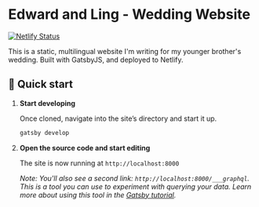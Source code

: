 # Edward and Ling - Wedding Website

[![Netlify Status](https://api.netlify.com/api/v1/badges/6c68bc1a-68f2-4669-85d3-9abd760a15fc/deploy-status)](https://app.netlify.com/sites/ed-and-ling/deploys)

This is a static, multilingual website I'm writing for my younger brother's wedding. Built with GatsbyJS, and deployed to Netlify.

## 🚀 Quick start

1.  **Start developing**

    Once cloned, navigate into the site’s directory and start it up.

    ```sh
    gatsby develop
    ```

1.  **Open the source code and start editing**

    The site is now running at `http://localhost:8000`

    _Note: You'll also see a second link: _`http://localhost:8000/___graphql`_. This is a tool you can use to experiment with querying your data. Learn more about using this tool in the [Gatsby tutorial](https://www.gatsbyjs.org/tutorial/part-five/#introducing-graphiql)._
